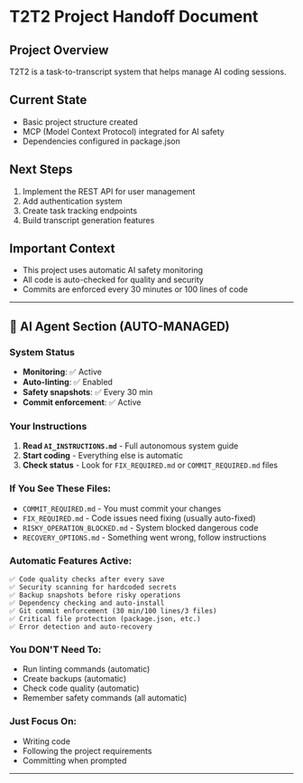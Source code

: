 # T2T2 Project Handoff Document

<!-- 
🤖 AI AGENT: START HERE
This project has AUTOMATIC safety monitoring. You don't need to run any commands.
Just start working - all safety features are already active.
-->

## Project Overview
T2T2 is a task-to-transcript system that helps manage AI coding sessions.

## Current State
- Basic project structure created
- MCP (Model Context Protocol) integrated for AI safety
- Dependencies configured in package.json

## Next Steps
1. Implement the REST API for user management
2. Add authentication system
3. Create task tracking endpoints
4. Build transcript generation features

## Important Context
- This project uses automatic AI safety monitoring
- All code is auto-checked for quality and security
- Commits are enforced every 30 minutes or 100 lines of code

---

## 🤖 AI Agent Section (AUTO-MANAGED)

### System Status
- **Monitoring**: ✅ Active
- **Auto-linting**: ✅ Enabled  
- **Safety snapshots**: ✅ Every 30 min
- **Commit enforcement**: ✅ Active

### Your Instructions
1. **Read `AI_INSTRUCTIONS.md`** - Full autonomous system guide
2. **Start coding** - Everything else is automatic
3. **Check status** - Look for `FIX_REQUIRED.md` or `COMMIT_REQUIRED.md` files

### If You See These Files:
- `COMMIT_REQUIRED.md` - You must commit your changes
- `FIX_REQUIRED.md` - Code issues need fixing (usually auto-fixed)
- `RISKY_OPERATION_BLOCKED.md` - System blocked dangerous code
- `RECOVERY_OPTIONS.md` - Something went wrong, follow instructions

### Automatic Features Active:
```
✅ Code quality checks after every save
✅ Security scanning for hardcoded secrets  
✅ Backup snapshots before risky operations
✅ Dependency checking and auto-install
✅ Git commit enforcement (30 min/100 lines/3 files)
✅ Critical file protection (package.json, etc.)
✅ Error detection and auto-recovery
```

### You DON'T Need To:
- Run linting commands (automatic)
- Create backups (automatic)
- Check code quality (automatic)
- Remember safety commands (all automatic)

### Just Focus On:
- Writing code
- Following the project requirements
- Committing when prompted

---

<!-- Human: That's it! Just give this doc to any AI agent and they'll have full safety features automatically. No commands to remember! -->